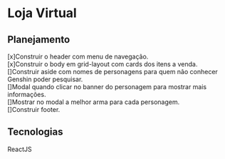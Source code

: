# Loja Virtual

## Planejamento
[x]Construir o header com menu de navegação.<br>
[x]Construir o body em grid-layout com cards dos itens a venda.<br>
[]Construir aside com nomes de personagens para quem não conhecer Genshin poder pesquisar.<br>
[]Modal quando clicar no banner do personagem para mostrar mais informações. <br>
[]Mostrar no modal a melhor arma para cada personagem.<br>
[]Construir footer.<br>

## Tecnologias
ReactJS

